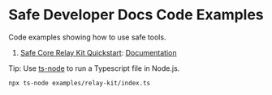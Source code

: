 # Safe Developer Docs Code Examples

Code examples showing how to use safe tools.

1. [Safe Core Relay Kit Quickstart](/examples/relay-kit/index.ts): [Documentation](../learn/safe-core/safe-core-account-abstraction-sdk/relay-kit.md)

Tip: Use [ts-node](https://github.com/TypeStrong/ts-node) to run a Typescript file in Node.js.

```bash
npx ts-node examples/relay-kit/index.ts
```
